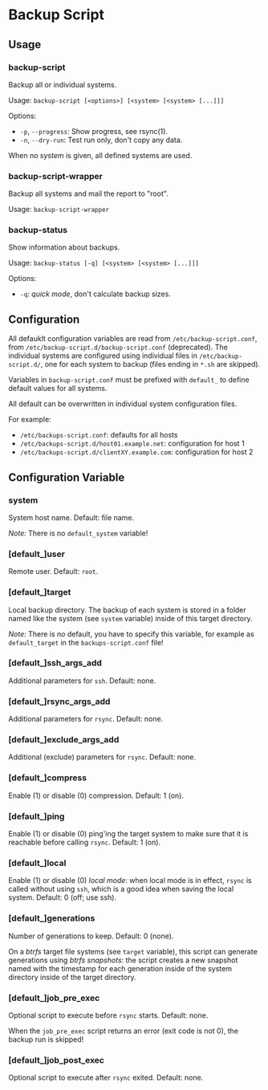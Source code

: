 # Backup Script


## Usage

### backup-script

Backup all or individual systems.

Usage: `backup-script [<options>] [<system> [<system> [...]]]`

Options:

- `-p`, `--progress`: Show progress, see rsync(1).
- `-n`, `--dry-run`: Test run only, don't copy any data.

When no *system* is given, all defined systems are used.

### backup-script-wrapper

Backup all systems and mail the report to "root".

Usage: `backup-script-wrapper`

### backup-status

Show information about backups.

Usage: `backup-status [-q] [<system> [<system> [...]]]`

Options:

- `-q`: *quick mode*, don't calculate backup sizes.


## Configuration

All defauklt configuration variables are read from `/etc/backup-script.conf`,
from `/etc/backup-script.d/backup-script.conf` (deprecated). The individual
systems are configured using individual files in `/etc/backup-script.d/`, one
for each system to backup (files ending in `*.sh` are skipped).

Variables in `backup-script.conf` must be prefixed with `default_` to define
default values for all systems.

All default can be overwritten in individual system configuration files.

For example:

- `/etc/backups-script.conf`: defaults for all hosts
- `/etc/backups-script.d/host01.example.net`: configuration for host 1
- `/etc/backups-script.d/clientXY.example.com`: configuration for host 2


## Configuration Variable

### system

System host name. Default: file name.

*Note:* There is no `default_system` variable!

### [default_]user

Remote user. Default: `root`.

### [default_]target

Local backup directory. The backup of each system is stored in a folder named
like the system (see `system` variable) inside of this target directory.

*Note:* There is *no* default, you have to specify this variable, for example as
`default_target` in the `backups-script.conf` file!

### [default_]ssh_args_add

Additional parameters for `ssh`. Default: none.

### [default_]rsync_args_add

Additional parameters for `rsync`. Default: none.

### [default_]exclude_args_add

Additional (exclude) parameters for `rsync`. Default: none.

### [default_]compress

Enable (1) or disable (0) compression. Default: 1 (on).

### [default_]ping

Enable (1) or disable (0) ping'ing the target system to make sure that it is
reachable before calling `rsync`. Default: 1 (on).

### [default_]local

Enable (1) or disable (0) *local mode*: when local mode is in effect, `rsync` is
called without using `ssh`, which is a good idea when saving the local system.
Default: 0 (off; use ssh).

### [default_]generations

Number of generations to keep. Default: 0 (none).

On a *btrfs* target file systems (see `target` variable), this script can
generate generations using *btrfs snapshots*: the script creates a new snapshot
named with the timestamp for each generation inside of the system directory
inside of the target directory.

### [default_]job_pre_exec

Optional script to execute before `rsync` starts. Default: none.

When the `job_pre_exec` script returns an error (exit code is not 0), the backup
run is skipped!

### [default_]job_post_exec

Optional script to execute after `rsync` exited. Default: none.
